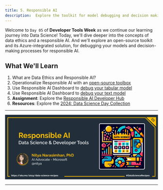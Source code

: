 ```yaml
---
title: 5. Responsible AI
description:  Explore the toolkit for model debugging and decision making
---
```



Welcome to `Day 05` of **Developer Tools Week** as we continue our learning journey into Data Science! Today, we'll dive deeper into the concepts of data ethics and a responsible AI. And we'll explore an open-source toolkit and its Azure-integrated solution, for debugging your models and decision-making processes for responsible AI.

## What We'll Learn
1. What are Data Ethics and Responsible AI?
1. Operationalize Responsible AI with an [open-source toolbox](https://responsibleaitoolbox.ai/)
1. Use Responsible AI Dashboard to [debug your tabular model](https://azure.github.io/responsible-ai-hub/docs/rai-dashboard-ms-learn/) 
1.  Use Responsible AI Dashboard to [debug your text model](https://github.com/microsoft/responsible-ai-toolbox/blob/main/notebooks/responsibleaidashboard/text/responsibleaidashboard-question-answering-model-debugging.ipynb)
1. **Assignment**: Explore the [Responsible AI Developer Hub](https://azure.github.io/responsible-ai-hub/)
1. **Resources**: Explore the [2024: Data Science Day Collection](https://bit.ly/2024-datasci-collection)

---

![Banner For Week 2 Post 5](./img/DataScienceDay-DevTools-5.png)

---